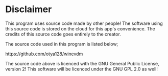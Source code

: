# Disclaimer

This program uses source code made by other people! The software using this source code is stored on the cloud for this app's convenience. The credits of this source code goes entirely to the creator.

The source code used in this program is listed below;

https://github.com/otya128/winevdm

The source code above is licenced with the GNU General Public License, version 2! This software will be licenced under the GNU GPL 2.0 as well!
